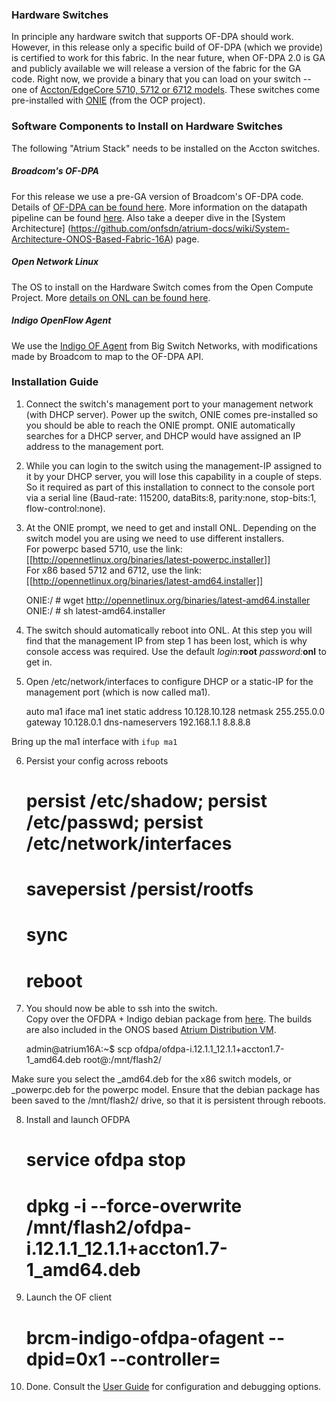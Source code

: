 ### Hardware Switches
In principle any hardware switch that supports OF-DPA should work. However, in this release only a specific build of OF-DPA (which we provide) is certified to work for this fabric. In the near future, when OF-DPA 2.0 is GA and publicly available we will release a version of the fabric for the GA code. Right now, we provide a binary that you can load on your switch -- one of [Accton/EdgeCore 5710, 5712 or 6712 models](http://www.edge-core.com/prodcat.asp?c=1). These switches come pre-installed with [ONIE](http://onie.org/) (from the OCP project).

### Software Components to Install on Hardware Switches
The following "Atrium Stack" needs to be installed on the Accton switches.

##### Broadcom's OF-DPA
For this release we use a pre-GA version of Broadcom's OF-DPA code. Details of [OF-DPA can be found here](https://www.broadcom.com/products/Switching/Software-Defined-Networking-Solutions/OF-DPA-Software). More information on the datapath pipeline can be found [here](https://github.com/Broadcom-Switch/of-dpa/tree/master/OF-DPA-2.0). Also take a deeper dive in the [System Architecture] (https://github.com/onfsdn/atrium-docs/wiki/System-Architecture-ONOS-Based-Fabric-16A) page. 

##### Open Network Linux

The OS to install on the Hardware Switch comes from the Open Compute Project. More [details on ONL can be found here](http://opennetlinux.org/).

##### Indigo OpenFlow Agent

We use the [Indigo OF Agent](http://www.projectfloodlight.org/indigo/) from Big Switch Networks, with modifications made by Broadcom to map to the OF-DPA API.

### Installation Guide

1) Connect the switch's management port to your management network (with DHCP server). Power up the switch, ONIE comes pre-installed so you should be able to reach the ONIE prompt. ONIE automatically searches for a DHCP server, and DHCP would have assigned an IP address to the management port.

2) While you can login to the switch using the management-IP assigned to it by your DHCP server, you will lose this capability in a couple of steps. So it required as part of this installation to connect to the console port via a serial line (Baud-rate: 115200, dataBits:8, parity:none, stop-bits:1, flow-control:none).

3) At the ONIE prompt, we need to get and install ONL. Depending on the switch model you are using we need to use different installers.  
    For powerpc based 5710, use the link: [[http://opennetlinux.org/binaries/latest-powerpc.installer]]  
    For x86 based 5712 and 6712, use the link: [[http://opennetlinux.org/binaries/latest-amd64.installer]]

    ONIE:/ # wget http://opennetlinux.org/binaries/latest-amd64.installer
    ONIE:/ # sh latest-amd64.installer

4) The switch should automatically reboot into ONL. At this step you will find that the management IP from step 1 has been lost, which is why console access was required. Use the default _login:_**root** _password:_**onl** to get in.

5)  Open /etc/network/interfaces to configure DHCP or a static-IP for the management port (which is now called ma1).

    auto ma1
    iface ma1 inet static
        address 10.128.10.128
        netmask 255.255.0.0
        gateway 10.128.0.1
        dns-nameservers 192.168.1.1 8.8.8.8

Bring up the ma1 interface with `ifup ma1`

6) Persist your config across reboots

    # persist /etc/shadow; persist /etc/passwd; persist /etc/network/interfaces
    # savepersist /persist/rootfs
    # sync
    # reboot  

7) You should now be able to ssh into the switch.  
Copy over the OFDPA + Indigo debian package from [here](https://github.com/onfsdn/atrium-docs/tree/master/16A/ONOS/builds). The builds are also included in the ONOS based [Atrium Distribution VM](https://github.com/onfsdn/atrium-docs/wiki).

    admin@atrium16A:~$ scp ofdpa/ofdpa-i.12.1.1_12.1.1+accton1.7-1_amd64.deb root@<switch-management-ip-addr>:/mnt/flash2/

Make sure you select the _amd64.deb for the x86 switch models, or _powerpc.deb for the powerpc model. Ensure that the debian package has been saved to the /mnt/flash2/ drive, so that it is persistent through reboots.

8) Install and launch OFDPA 

    # service ofdpa stop
    # dpkg -i --force-overwrite /mnt/flash2/ofdpa-i.12.1.1_12.1.1+accton1.7-1_amd64.deb

9) Launch the OF client

    # brcm-indigo-ofdpa-ofagent --dpid=0x1 --controller=<atrium-vm-eth0-IP> 

10) Done. Consult the [User Guide](https://github.com/onfsdn/atrium-docs/wiki/User-Guide-ONOS-Based-Fabric-16A) for configuration and debugging options.